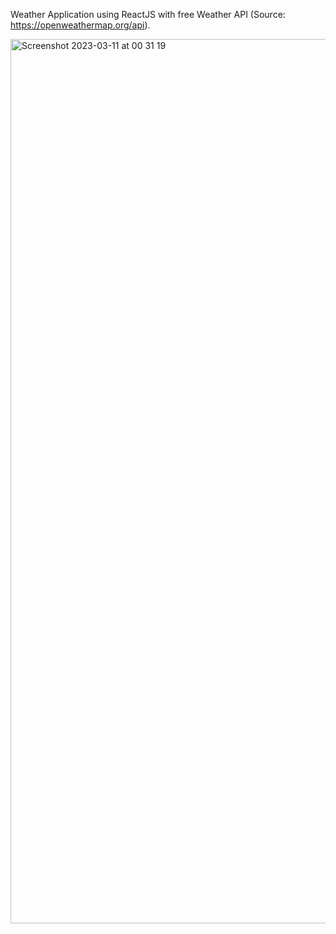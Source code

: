 Weather Application using ReactJS with free Weather API (Source: https://openweathermap.org/api).

<img width="1415" alt="Screenshot 2023-03-11 at 00 31 19" src="https://user-images.githubusercontent.com/112809121/224440555-e7f0114a-4c0b-4f5f-9e9d-b9ae0c1e9be4.png">
